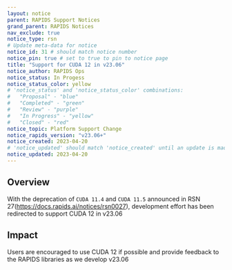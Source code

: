 ```yaml
---
layout: notice
parent: RAPIDS Support Notices
grand_parent: RAPIDS Notices
nav_exclude: true
notice_type: rsn
# Update meta-data for notice
notice_id: 31 # should match notice number
notice_pin: true # set to true to pin to notice page
title: "Support for CUDA 12 in v23.06"
notice_author: RAPIDS Ops
notice_status: In Progess
notice_status_color: yellow
# 'notice_status' and 'notice_status_color' combinations:
#   "Proposal" - "blue"
#   "Completed" - "green"
#   "Review" - "purple"
#   "In Progress" - "yellow"
#   "Closed" - "red"
notice_topic: Platform Support Change
notice_rapids_version: "v23.06+"
notice_created: 2023-04-20
# 'notice_updated' should match 'notice_created' until an update is made
notice_updated: 2023-04-20
---
```


## Overview

With the deprecation of `CUDA 11.4` and `CUDA 11.5` announced in RSN 27(https://docs.rapids.ai/notices/rsn0027), development effort has been redirected to support CUDA 12 in v23.06

## Impact

Users are encouraged to use CUDA 12 if possible and provide feedback to the RAPIDS libraries as we develop v23.06

